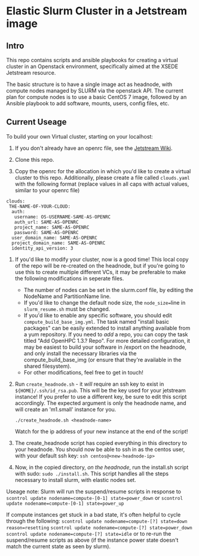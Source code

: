 # Elastic Slurm Cluster in a Jetstream image

## Intro

This repo contains scripts and ansible playbooks for creating a virtual 
cluster in an Openstack environment, specifically aimed at the XSEDE 
Jetstream resource.

The basic structure is to have a single image act as headnode, with
compute nodes managed by SLURM via the openstack API.
The current plan for compute nodes is to
use a basic CentOS 7 image, followed by an Ansible playbook to add 
software, mounts, users, config files, etc. 

## Current Useage
To build your own Virtual cluster, starting on your localhost:

1. If you don't already have an openrc file, see the 
   [Jetstream Wiki](https://wiki.jetstream-cloud.org).

1. Clone this repo.

1. Copy the openrc for the allocation in which you'd like to create a 
   virtual cluster to this repo. Additionally, please create a file 
   called ```clouds.yaml``` with the following format (replace values in
   all caps with actual values, similar to your openrc file)
```
clouds:
 THE-NAME-OF-YOUR-CLOUD:
  auth: 
   username: OS-USERNAME-SAME-AS-OPENRC
   auth_url: SAME-AS-OPENRC
   project_name: SAME-AS-OPENRC
   password: SAME-AS-OPENRC
  user_domain_name: SAME-AS-OPENRC
  project_domain_name: SAME-AS-OPENRC
  identity_api_version: 3
```

1. If you'd like to modify your cluster, now is a good time!
   This local copy of the repo will be re-created on the headnode, but
   if you're going to use this to create multiple different VCs, it may be 
   preferable to make the following modifications in seperate files.
   * The number of nodes can be set in the slurm.conf file, by editing
   the NodeName and PartitionName line. 
   * If you'd like to change the default node size, the ```node_size=```line 
     in ```slurm_resume.sh``` must be changed.
   * If you'd like to enable any specific software, you should edit 
     ```compute_build_base_img.yml```. The task named "install basic packages"
     can be easily extended to install anything available from a yum 
     repository. If you need to *add* a repo, you can copy the task
     titled "Add OpenHPC 1.3.? Repo". For more detailed configuration,
     it may be easiest to build your software in /export on the headnode,
     and only install the necessary libraries via the compute_build_base_img
     (or ensure that they're available in the shared filesystem).
   * For other modifications, feel free to get in touch!

1. Run ```create_headnode.sh``` - it *will* require an ssh key to exist in
   ```${HOME}/.ssh/id_rsa.pub```. This will be the key used for your jetstream
   instance! If you prefer to use a different key, be sure to edit this
   script accordingly. The expected argument is only the headnode name, 
   and will create an 'm1.small' instance for you.

   ```./create_headnode.sh <headnode-name>```

   Watch for the ip address of your new instance at the end of the script!
1. The create_headnode script has copied everything in this directory 
   to your headnode. You should now be able to ssh in
   as the centos user, with your default ssh key: 
   ```ssh centos@<new-headnode-ip>```

1. Now, in the copied directory, *on the headnode*, run the install.sh script
   with sudo:
   ```sudo ./install.sh```. 
   This script handles all the steps necessary to install slurm, with
   elastic nodes set. 

Useage note:
Slurm will run the suspend/resume scripts in response to 
```scontrol update nodename=compute-[0-1] state=power_down```
or
```scontrol update nodename=compute-[0-1] state=power_up```

If compute instances get stuck in a bad state, it's often helpful to
cycle through the following:
```scontrol update nodename=compute-[?] state=down reason=resetting```
```scontrol update nodename=compute-[?] state=power_down```
```scontrol update nodename=compute-[?] state=idle```
or to re-run the suspend/resume scripts as above (if the instance
power state doesn't match the current state as seen by slurm).
